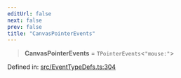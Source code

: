 ```yaml
---
editUrl: false
next: false
prev: false
title: "CanvasPointerEvents"
---
```


> **CanvasPointerEvents** = `TPointerEvents`\<`"mouse:"`\>

Defined in: [src/EventTypeDefs.ts:304](https://github.com/fabricjs/fabric.js/blob/b4f67b1cfd353d0e2763b168e07bce6b67895452/src/EventTypeDefs.ts#L304)
